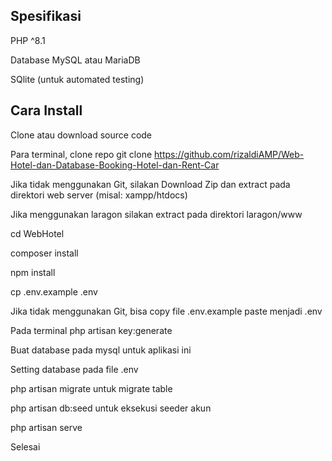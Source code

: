 ## Spesifikasi
PHP ^8.1

Database MySQL atau MariaDB

SQlite (untuk automated testing)
## Cara Install
Clone atau download source code

Para terminal, clone repo git clone https://github.com/rizaldiAMP/Web-Hotel-dan-Database-Booking-Hotel-dan-Rent-Car

Jika tidak menggunakan Git, silakan Download Zip dan extract pada direktori web server (misal: xampp/htdocs)

Jika menggunakan laragon silakan extract pada direktori laragon/www

cd WebHotel

composer install

npm install

cp .env.example .env

Jika tidak menggunakan Git, bisa copy file .env.example paste menjadi .env

Pada terminal php artisan key:generate

Buat database pada mysql untuk aplikasi ini

Setting database pada file .env

php artisan migrate untuk migrate table

php artisan db:seed untuk eksekusi seeder akun

php artisan serve

Selesai
